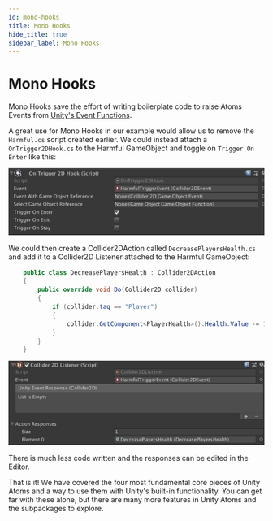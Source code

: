 ```yaml
---
id: mono-hooks
title: Mono Hooks
hide_title: true
sidebar_label: Mono Hooks
---
```


# Mono Hooks

Mono Hooks save the effort of writing boilerplate code to raise Atoms Events from [Unity's Event Functions](https://docs.unity3d.com/Manual/EventFunctions.html).

A great use for Mono Hooks in our example would allow us to remove the `Harmful.cs` script created earlier. We could instead attach a `OnTrigger2DHook.cs` to the Harmful GameObject and toggle on `Trigger On Enter` like this:

![mono-hooks-trigger-2d](../assets/mono-hooks/trigger-2d.png)

We could then create a Collider2DAction called `DecreasePlayersHealth.cs` and add it to a Collider2D Listener attached to the Harmful GameObject:

```cs
    public class DecreasePlayersHealth : Collider2DAction
    {
        public override void Do(Collider2D collider)
        {
            if (collider.tag == "Player")
            {
                collider.GetComponent<PlayerHealth>().Health.Value -= 10;
            }
        }
    }
```

![mono-hooks-listener](../assets/mono-hooks/listener.png)

There is much less code written and the responses can be edited in the Editor.

That is it! We have covered the four most fundamental core pieces of Unity Atoms and a way to use them with Unity's built-in functionality. You can get far with these alone, but there are many more features in Unity Atoms and the subpackages to explore.
